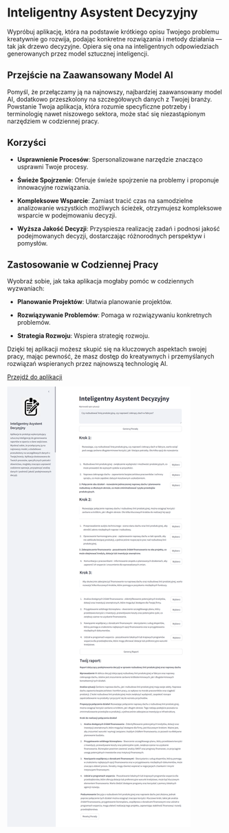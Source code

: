 
# Inteligentny Asystent Decyzyjny

Wypróbuj aplikację, która na podstawie krótkiego opisu Twojego problemu kreatywnie go rozwija, podając konkretne rozwiązania i metody działania — tak jak drzewo decyzyjne. Opiera się ona na inteligentnych odpowiedziach generowanych przez model sztucznej inteligencji.

## Przejście na Zaawansowany Model AI
Pomyśl, że przełączamy ją na najnowszy, najbardziej zaawansowany model AI, dodatkowo przeszkolony na szczegółowych danych z Twojej branży. Powstanie Twoja aplikacja, która rozumie specyficzne potrzeby i terminologię nawet niszowego sektora, może stać się niezastąpionym narzędziem w codziennej pracy.

## Korzyści
- **Usprawnienie Procesów**: Spersonalizowane narzędzie znacząco usprawni Twoje procesy.

- **Świeże Spojrzenie**: Oferuje świeże spojrzenie na problemy i proponuje innowacyjne rozwiązania.

- **Kompleksowe Wsparcie**: Zamiast tracić czas na samodzielne analizowanie wszystkich możliwych ścieżek, otrzymujesz kompleksowe wsparcie w podejmowaniu decyzji.

- **Wyższa Jakość Decyzji**: Przyspiesza realizację zadań i podnosi jakość podejmowanych decyzji, dostarczając różnorodnych perspektyw i pomysłów.

## Zastosowanie w Codziennej Pracy
Wyobraź sobie, jak taka aplikacja mogłaby pomóc w codziennych wyzwaniach:

- **Planowanie Projektów**: Ułatwia planowanie projektów.

- **Rozwiązywanie Problemów**: Pomaga w rozwiązywaniu konkretnych problemów.

- **Strategia Rozwoju**: Wspiera strategię rozwoju.


Dzięki tej aplikacji możesz skupić się na kluczowych aspektach swojej pracy, mając pewność, że masz dostęp do kreatywnych i przemyślanych rozwiązań wspieranych przez najnowszą technologię AI.


<a href="https://iad-m3mqd.ondigitalocean.app/" class="md-button md-button--primary">Przejdź do aplikacji</a>

![Website Screenshot](iad_full.png)